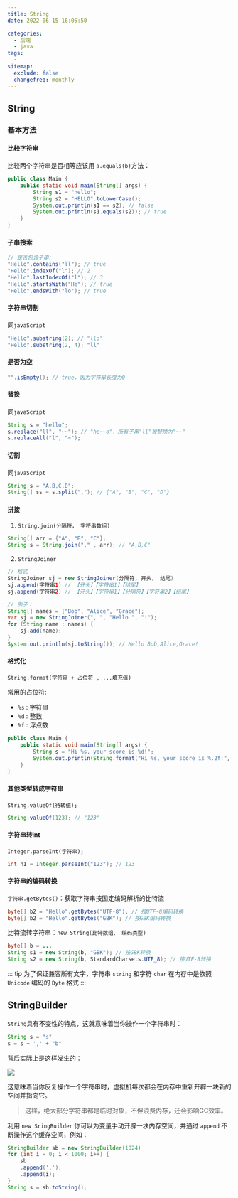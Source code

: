 ```yaml
---
title: String
date: 2022-06-15 16:05:50

categories:
  - 后端
  - java
tags:
  - 
sitemap:
  exclude: false
  changefreq: monthly
---
```


## String

### 基本方法

#### 比较字符串

比较两个字符串是否相等应该用 `a.equals(b)`方法：

```java
public class Main {
    public static void main(String[] args) {
        String s1 = "hello";
        String s2 = "HELLO".toLowerCase();
        System.out.println(s1 == s2); // false
        System.out.println(s1.equals(s2)); // true
    }
}

```

#### 子串搜索

```java
// 是否包含子串:
"Hello".contains("ll"); // true
"Hello".indexOf("l"); // 2
"Hello".lastIndexOf("l"); // 3
"Hello".startsWith("He"); // true
"Hello".endsWith("lo"); // true
```

#### 字符串切割

同`javaScript`

```java
"Hello".substring(2); // "llo"
"Hello".substring(2, 4); "ll"
```

#### 是否为空

```java
"".isEmpty(); // true，因为字符串长度为0
```

#### 替换

同`javaScript`

```java
String s = "hello";
s.replace("ll", "~~"); // "he~~o"，所有子串"ll"被替换为"~~"
s.replaceAll("l", "~"); 
```

#### 切割

同`javaScript`

```java
String s = "A,B,C,D";
String[] ss = s.split(","); // {"A", "B", "C", "D"}
```

#### 拼接

1.  `String.join(分隔符， 字符串数组)`

```java
String[] arr = {"A", "B", "C"};
String s = String.join("," , arr); // "A,B,C"
```

2.  `StringJoiner`

```java
// 格式
StringJoiner sj = new StringJoiner(分隔符, 开头， 结尾)
sj.append(字符串1) // 【开头】【字符串1】【结尾】
sj.append(字符串2) // 【开头】【字符串1】【分隔符】【字符串2】【结尾】

// 例子：
String[] names = {"Bob", "Alice", "Grace"};
var sj = new StringJoiner(", ", "Hello ", "!");
for (String name : names) {
    sj.add(name);
}
System.out.println(sj.toString()); // Hello Bob,Alice,Grace!
```


#### 格式化

`String.format(字符串 + 占位符 , ...填充值)`

常用的占位符:
-   `%s` : 字符串
-   `%d` : 整数
-   `%f` : 浮点数

```java
public class Main {
    public static void main(String[] args) {
        String s = "Hi %s, your score is %d!";
        System.out.println(String.format("Hi %s, your score is %.2f!", "Bob", 59.5));
    }
}
```

#### 其他类型转成字符串

`String.valueOf(待转值);`

```java
String.valueOf(123); // "123"
```

#### 字符串转int

`Integer.parseInt(字符串);`

```java
int n1 = Integer.parseInt("123"); // 123
```

#### 字符串的编码转换

`字符串.getBytes()`：获取字符串按固定编码解析的比特流

```java
byte[] b2 = "Hello".getBytes("UTF-8"); // 按UTF-8编码转换
byte[] b2 = "Hello".getBytes("GBK"); // 按GBK编码转换
```

比特流转字符串：`new String(比特数组， 编码类型)`

```java
byte[] b = ...
String s1 = new String(b, "GBK"); // 按GBK转换
String s2 = new String(b, StandardCharsets.UTF_8); // 按UTF-8转换
```

::: tip
为了保证兼容所有文字，字符串 `string` 和字符 `char` 在内存中是依照 `Unicode` 编码的 `Byte` 格式
:::

## StringBuilder

`String`具有不变性的特点，这就意味着当你操作一个字符串时：

```java
String s = "s"
s = s + ',' + "b"
```

背后实际上是这样发生的：

![](https://linyc.oss-cn-beijing.aliyuncs.com/20220618212633.png)

这意味着当你反复操作一个字符串时，虚拟机每次都会在内存中重新开辟一块新的空间并指向它。

> 这样，绝大部分字符串都是临时对象，不但浪费内存，还会影响GC效率。

利用 `new SringBuilder` 你可以为变量手动开辟一块内存空间，并通过 `append` 不断操作这个缓存空间，例如：

```java
StringBuilder sb = new StringBuilder(1024)
for (int i = 0; i < 1000; i++) {
    sb
    .append(',');
    .append(i);
}
String s = sb.toString();
```